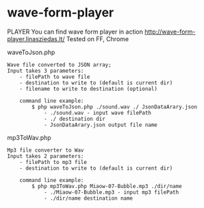 wave-form-player
================
PLAYER
    You can find wave form player in action http://wave-form-player.linasziedas.lt/
    Tested on FF, Chrome

waveToJson.php

    Wave file converted to JSON array;
    Input takes 3 parameters:
        - filePath to wave file
        - destination to write to (default is current dir)
        - filename to write to destination (optional)

        command line example:
            $ php waveToJson.php ./sound.wav ./ JsonDataArary.json
                - ./sound.wav - input wave filePath
                - ./ destination dir
                - JsonDataArary.json output file name



mp3ToWav.php

    Mp3 file converter to Wav
    Input takes 2 parameters:
        - filePath to mp3 file
        - destination to write to (default is current dir)

        command line example:
            $ php mp3ToWav.php Miaow-07-Bubble.mp3 ./dir/name
                - ./Miaow-07-Bubble.mp3 - input mp3 filePath
                - ./dir/name destination name


